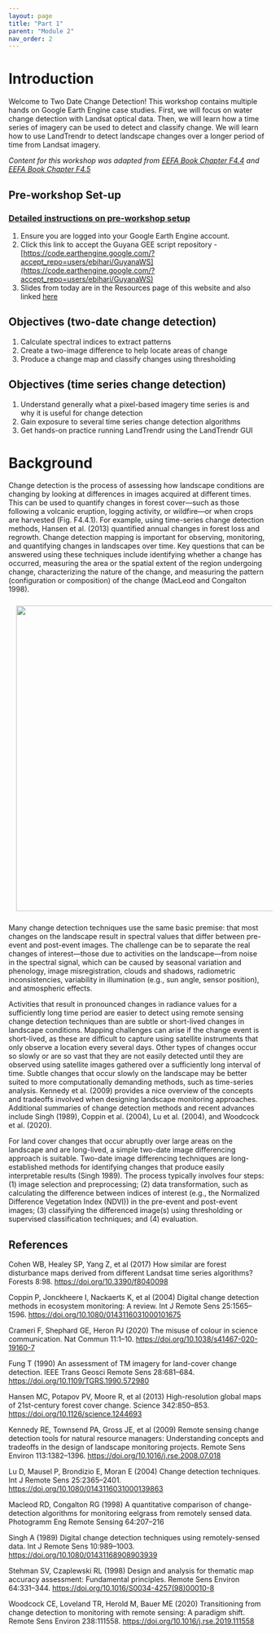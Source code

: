 ```yaml
---
layout: page
title: "Part 1"
parent: "Module 2"
nav_order: 2
---
```


# Introduction

Welcome to Two Date Change Detection! This workshop contains multiple hands on Google Earth Engine case studies. First, we will focus on water change detection with Landsat optical data. Then, we will learn how a time series of imagery can be used to detect and classify change. We will learn how to use LandTrendr to detect landscape changes over a longer period of time from Landsat imagery.

*Content for this workshop was adapted from [EEFA Book Chapter F4.4](https://www.eefabook.org/table-of-contents.html) and [EEFA Book Chapter F4.5](https://www.eefabook.org/table-of-contents.html)*

## Pre-workshop Set-up

### **[Detailed instructions on pre-workshop setup](https://docs.google.com/document/d/16N5wXbWi767AG4k-BPusu9Gc0HXKrY9qACFN9JZkiAA/edit?usp=sharing)**    

1. Ensure you are logged into your Google Earth Engine account.
2. Click this link to accept the Guyana GEE script repository - [https://code.earthengine.google.com/?accept_repo=users/ebihari/GuyanaWS](https://code.earthengine.google.com/?accept_repo=users/ebihari/GuyanaWS)
3. Slides from today are in the Resources page of this website and also linked [here](https://docs.google.com/presentation/d/1YPY0MzGYcraMQOmlPv2PP_ibPjMQh9bT/edit?usp=sharing&ouid=115564508851028065035&rtpof=true&sd=true)

## Objectives (two-date change detection)
1. Calculate spectral indices to extract patterns
2. Create a two-image difference to help locate areas of change
3. Produce a change map and classify changes using thresholding

## Objectives (time series change detection)

1. Understand generally what a pixel-based imagery time series is and why it is useful for change detection
2. Gain exposure to several time series change detection algorithms
3. Get hands-on practice running LandTrendr using the LandTrendr GUI

# Background

Change detection is the process of assessing how landscape conditions are changing by looking at differences in images acquired at different times. This can be used to quantify changes in forest cover—such as those following a volcanic eruption, logging activity, or wildfire—or when crops are harvested (Fig. F4.4.1). For example, using time-series change detection methods, Hansen et al. (2013) quantified annual changes in forest loss and regrowth. Change detection mapping is important for observing, monitoring, and quantifying changes in landscapes over time. Key questions that can be answered using these techniques include identifying whether a change has occurred, measuring the area or the spatial extent of the region undergoing change, characterizing the nature of the change, and measuring the pattern (configuration or composition) of the change (MacLeod and Congalton 1998).

<img align="center" src="../images/gee-change-detection/changedetection_example.png" hspace="15" vspace="10" width="600">

Many change detection techniques use the same basic premise: that most changes on the landscape result in spectral values that differ between pre-event and post-event images. The challenge can be to separate the real changes of interest—those due to activities on the landscape—from noise in the spectral signal, which can be caused by seasonal variation and phenology, image misregistration, clouds and shadows, radiometric inconsistencies, variability in illumination (e.g., sun angle, sensor position), and atmospheric effects.

Activities that result in pronounced changes in radiance values for a sufficiently long time period are easier to detect using remote sensing change detection techniques than are subtle or short-lived changes in landscape conditions. Mapping challenges can arise if the change event is short-lived, as these are difficult to capture using satellite instruments that only observe a location every several days. Other types of changes occur so slowly or are so vast that they are not easily detected until they are observed using satellite images gathered over a sufficiently long interval of time. Subtle changes that occur slowly on the landscape may be better suited to more computationally demanding methods, such as time-series analysis. Kennedy et al. (2009) provides a nice overview of the concepts and tradeoffs involved when designing landscape monitoring approaches. Additional summaries of change detection methods and recent advances include Singh (1989), Coppin et al. (2004), Lu et al. (2004), and Woodcock et al. (2020). 

For land cover changes that occur abruptly over large areas on the landscape and are long-lived, a simple two-date image differencing approach is suitable. Two-date image differencing techniques are long-established methods for identifying changes that produce easily interpretable results (Singh 1989). The process typically involves four steps: (1) image selection and preprocessing; (2) data transformation, such as calculating the difference between indices of interest (e.g., the Normalized Difference Vegetation Index (NDVI)) in the pre-event and post-event images; (3) classifying the differenced image(s) using thresholding or supervised classification techniques; and (4) evaluation. 

## References

Cohen WB, Healey SP, Yang Z, et al (2017) How similar are forest disturbance maps derived from different Landsat time series algorithms? Forests 8:98. https://doi.org/10.3390/f8040098

Coppin P, Jonckheere I, Nackaerts K, et al (2004) Digital change detection methods in ecosystem monitoring: A review. Int J Remote Sens 25:1565–1596. https://doi.org/10.1080/0143116031000101675

Crameri F, Shephard GE, Heron PJ (2020) The misuse of colour in science communication. Nat Commun 11:1–10. https://doi.org/10.1038/s41467-020-19160-7

Fung T (1990) An assessment of TM imagery for land-cover change detection. IEEE Trans Geosci Remote Sens 28:681–684. https://doi.org/10.1109/TGRS.1990.572980

Hansen MC, Potapov PV, Moore R, et al (2013) High-resolution global maps of 21st-century forest cover change. Science 342:850–853. https://doi.org/10.1126/science.1244693

Kennedy RE, Townsend PA, Gross JE, et al (2009) Remote sensing change detection tools for natural resource managers: Understanding concepts and tradeoffs in the design of landscape monitoring projects. Remote Sens Environ 113:1382–1396. https://doi.org/10.1016/j.rse.2008.07.018

Lu D, Mausel P, Brondízio E, Moran E (2004) Change detection techniques. Int J Remote Sens 25:2365–2401. https://doi.org/10.1080/0143116031000139863

Macleod RD, Congalton RG (1998) A quantitative comparison of change-detection algorithms for monitoring eelgrass from remotely sensed data. Photogramm Eng Remote Sensing 64:207–216

Singh A (1989) Digital change detection techniques using remotely-sensed data. Int J  Remote Sens 10:989–1003. https://doi.org/10.1080/01431168908903939

Stehman SV, Czaplewski RL (1998) Design and analysis for thematic map accuracy assessment: Fundamental principles. Remote Sens Environ 64:331–344. https://doi.org/10.1016/S0034-4257(98)00010-8

Woodcock CE, Loveland TR, Herold M, Bauer ME (2020) Transitioning from change detection to monitoring with remote sensing: A paradigm shift. Remote Sens Environ 238:111558. https://doi.org/10.1016/j.rse.2019.111558
